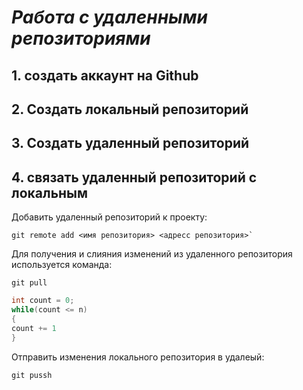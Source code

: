 # *Работа с удаленными репозиториями*

## 1. создать аккаунт на Github ##
 
## 2. Создать локальный репозиторий ##

## 3. Создать удаленный репозиторий ##

## 4. связать удаленный репозиторий с локальным ##


Добавить удаленный репозиторий к проекту:

```
git remote add <имя репозитория> <адресс репозитория>` 
```

Для получения и слияния изменений из удаленного репозитория используется команда:
```
git pull
```

```C#
int count = 0;
while(count <= n)
{
count += 1
}
```

Отправить изменения локального репозитория в удалеый:
```
git pussh
```
